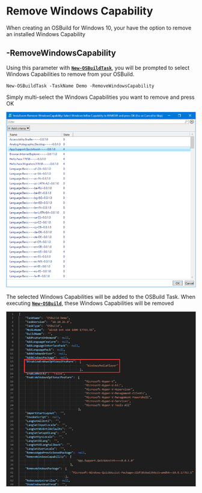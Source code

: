 # Remove Windows Capability

When creating an OSBuild for Windows 10, your have the option to remove an installed Windows Capability  

## -RemoveWindowsCapability

Using this parameter with [**`New-OSBuildTask`**](../../../../../osbuilder/docs/functions/osbuild/new-osbuildtask/), you will be prompted to select Windows Capabilities to remove from your OSBuild.

```text
New-OSBuildTask -TaskName Demo -RemoveWindowsCapability
```

Simply multi-select the Windows Capabilities you want to remove and press OK

![](../../../../../.gitbook/assets/2018-10-29_0-24-23.png)

The selected Windows Capabilities will be added to the OSBuild Task.  When executing [**`New-OSBuild`**](../../../../../osbuilder/docs/functions/osbuild/new-osbuild.md), these Windows Capabilities will be removed

![](../../../../../.gitbook/assets/2018-10-29_0-26-47b.png)



